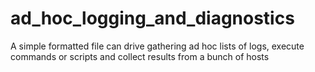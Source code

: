 ad_hoc_logging_and_diagnostics
==============================

A simple formatted file can drive gathering ad hoc lists of logs, execute commands or scripts and collect results from a bunch of hosts

